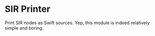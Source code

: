 # SIR Printer

Print SIR nodes as Swift sources. Yep, this module is indeed relatively simple and boring.